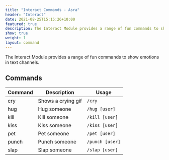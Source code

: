 ```yaml
---
title: "Interact Commands - Asra"
header: "Interact"
date: 2021-08-25T15:15:26+10:00
featured: true
description: The Interact Module provides a range of fun commands to show emotions in text channels.
show: true
weight: 1
layout: command
---
```


The Interact Module provides a range of fun commands to show emotions in text channels.

## Commands

| Command      | Description                                                   | Usage               |
| ------------ | ------------------------------------------------------------- | --------------------|
| cry          | Shows a crying gif                                            | `/cry`              |
| hug          | Hug someone                                                   | `/hug [user]`       |
| kill         | Kill someone                                                  | `/kill [user]`      |
| kiss         | Kiss someone                                                  | `/kiss [user]`      |
| pet          | Pet someone                                                   | `/pet [user]`       |
| punch        | Punch someone                                                 | `/punch [user]`     |
| slap         | Slap someone                                                  | `/slap [user]`      |